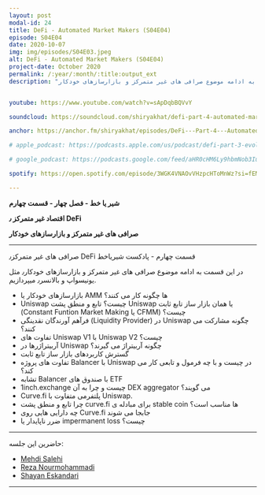 ```yaml
---
layout: post
modal-id: 24
title: DeFi - Automated Market Makers (S04E04)
episode: S04E04
date: 2020-10-07
img: img/episodes/S04E03.jpeg
alt: DeFi - Automated Market Makers (S04E04)
project-date: October 2020
permalink: /:year/:month/:title:output_ext
description: "در این قسمت به ادامه موضوع صرافی های غیر متمرکز و بازارسازهای خودکار(AMM) ٫ مثل Uniswap و Balancer ٫Curve میپردازیم."


youtube: https://www.youtube.com/watch?v=sApDqbBQVvY

soundcloud: https://soundcloud.com/shiryakhat/defi-part-4-automated-market-makers-s04e04

anchor: https://anchor.fm/shiryakhat/episodes/DeFi---Part-4---Automated-Market-Makers-S04E04-ekpu61

# apple_podcast: https://podcasts.apple.com/us/podcast/defi-part-3-evolution-of-decentralized-exchanges-s04e03/id1221206951?i=1000492170283

# google_podcast: https://podcasts.google.com/feed/aHR0cHM6Ly9hbmNob3IuZm0vcy8xMWFhODUzYy9wb2RjYXN0L3Jzcw/episode/OWU5OGVjNGItNmVmYi00MmFhLWJjMTUtZjRjMGY0Zjg0MWY1?sa=X&ved=2ahUKEwiMisrYnv3rAhVNn3IEHTpaDqUQkfYCegQIARAF

spotify: https://open.spotify.com/episode/3WGK4VNAOvVHzpcHToMnWz?si=fEM5ogS5Q0atJdzxxzYnQg

---
```


**شیر یا خط -  فصل چهار - قسمت چهارم**

**اقتصاد غیر متمرکز ٫ DeFi**

**صرافی های غیر متمرکز و بازارسازهای خودکار**

-------------------------------------------------------
صرافی های غیر متمرکز٫ DeFi قسمت چهارم - پادکست شیریاخط 

در این قسمت به ادامه موضوع صرافی های غیر متمرکز و بازارسازهای خودکار٫ مثل یونیسواپ و بالانسر٫ میپردازیم.

- بازارسازهای خودکار یا AMM ها چگونه کار می کنند؟
- Uniswap چیست؟ تابع و منطق پشت Uniswap یا همان بازار ساز تابع ثابت (Constant Funtion Market Making یا CFMM) چیست؟ 
- فرآهم آورندگان نقدینگی (Liquidity Provider) در Uniswap چگونه مشارکت می کنند؟
- تفاوت های Uniswap V1 با Uniswap V2 چیست؟
- آربیتراژرها در Uniswap چگونه آربیتراژ می گیرند؟
- گسترش کاربردهای بازار ساز تابع ثابت
- تفاوت های پروژه Balancer با Uniswap در چیست و با چه فرمول و تابعی کار می کند؟
- تشابه Balancer با صندوق های ETF 
- 1inch.exchange چیست و چرا به آن DEX aggregator می گویند؟
-  Curve.fi پلتفرمی متفاوت با Uniswap.
-  چرا تابع و منطق پشت curve.fi برای مبادله ی stable coin ها مناسب است؟
-  چه دارایی هایی روی Curve.fi جابجا می شوند
-  ضرر ناپایدار یا impermanent loss چیست؟

------------
  حاضرین این جلسه:
  
- [Mehdi Salehi](https://twitter.com/GreatSaoshyant)
- [Reza Nourmohammadi](https://www.instagram.com/rezanmmd/)
- [Shayan Eskandari](https://twitter.com/sbetamc) 

-----------------------------------------------------------------------
